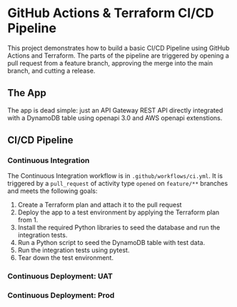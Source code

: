 # GitHub Actions & Terraform CI/CD Pipeline

This project demonstrates how to build a basic CI/CD Pipeline using GitHub Actions and Terraform. The parts of the pipeline are triggered by opening a pull request from a feature branch, approving the merge into the main branch, and cutting a release.

## The App
The app is dead simple: just an API Gateway REST API directly integrated with a DynamoDB table using openapi 3.0 and AWS openapi extenstions.

## CI/CD Pipeline

### Continuous Integration
The Continuous Integration workflow is in `.github/workflows/ci.yml`. It is triggered by a `pull_request` of activity type `opened` on `feature/**` branches and meets the following goals:
1. Create a Terraform plan and attach it to the pull request
2. Deploy the app to a test environment by applying the Terraform plan from 1.
3. Install the required Python libraries to seed the database and run the integration tests.
4. Run a Python script to seed the DynamoDB table with test data.
5. Run the integration tests using pytest.
6. Tear down the test environment.


### Continuous Deployment: UAT


### Continuous Deployment: Prod